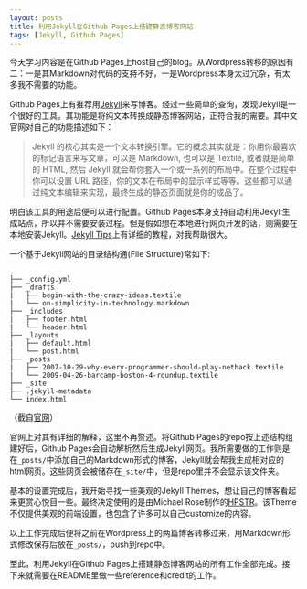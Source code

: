 ```yaml
---
layout: posts
title: 利用Jekyll在Github Pages上搭建静态博客网站
tags: [Jekyll, Github Pages]
---
```


今天学习内容是在Github Pages上host自己的blog。从Wordpress转移的原因有二：一是其Markdown对代码的支持不好，一是Wordpress本身太过冗杂，有太多我不需要的功能。

Github Pages上有推荐用[Jekyll](https://jekyllrb.com)来写博客。经过一些简单的查询，发现Jekyll是一个很好的工具。其功能是将纯文本转换成静态博客网站，正符合我的需要。其中文官网对自己的功能描述如下：
>Jekyll 的核心其实是一个文本转换引擎。它的概念其实就是：你用你最喜欢的标记语言来写文章，可以是 Markdown, 也可以是 Textile, 或者就是简单的 HTML, 然后 Jekyll 就会帮你套入一个或一系列的布局中。在整个过程中你可以设置 URL 路径，你的文本在布局中的显示样式等等。这些都可以通过纯文本编辑来实现，最终生成的静态页面就是你的成品了。

明白该工具的用途后便可以进行配置。Github Pages本身支持自动利用Jekyll生成站点，所以并不需要安装过程。但是假如想在本地进行网页开发的话，则需要在本地安装Jekyll。[Jekyll Tips](http://jekyll.tips)上有详细的教程，对我帮助很大。


一个基于Jekyll网站的目录结构通(File Structure)常如下:

```
.
├── _config.yml
├── _drafts
|   ├── begin-with-the-crazy-ideas.textile
|   └── on-simplicity-in-technology.markdown
├── _includes
|   ├── footer.html
|   └── header.html
├── _layouts
|   ├── default.html
|   └── post.html
├── _posts
|   ├── 2007-10-29-why-every-programmer-should-play-nethack.textile
|   └── 2009-04-26-barcamp-boston-4-roundup.textile
├── _site
├── .jekyll-metadata
└── index.html
```
（截自[官网](http://jekyllcn.com/docs/structure/)）

官网上对其有详细的解释，这里不再赘述。将Github Pages的repo按上述结构组建好后，Github Pages会自动解析然后生成Jekyll网页。我所需要做的工作则是在`_posts/`中添加自己的Markdown形式的博客，Jekyll就会帮我生成相对应的html网页。这些网页会被储存在`_site/`中，但是repo里并不会显示该文件夹。

基本的设置完成后，我开始寻找一些美观的Jekyll Themes，想让自己的博客看起来更赏心悦目一些。最终决定使用的是由Michael Rose制作的[HPSTR](https://mademistakes.com/work/hpstr-jekyll-theme/)。该Theme不仅提供美观的前端设置，也包含了许多可以自己customize的内容。

以上工作完成后便将之前在Wordpress上的两篇博客转移过来，用Markdown形式修改保存后放在`_posts/`，push到repo中。

至此，利用Jekyll在Github Pages上搭建静态博客网站的所有工作全部完成。接下来就需要在README里做一些reference和credit的工作。